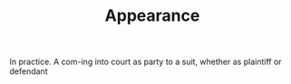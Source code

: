 ---
title: Appearance
letter: A
permalink: "/definitions/bld-appearance.html"
body: In practice. A com-ing into court as party to a suit, whether as plaintiff or
  defendant
published_at: '2018-07-07'
source: Black's Law Dictionary 2nd Ed (1910)
layout: post
---